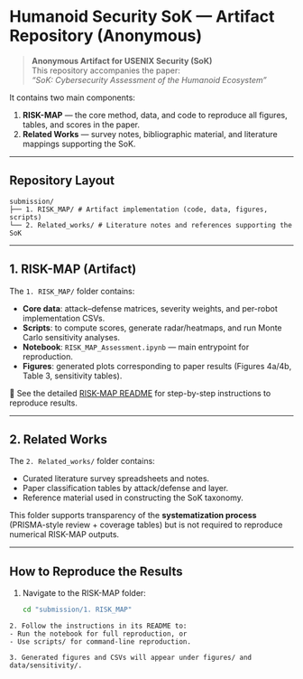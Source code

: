 # Humanoid Security SoK — Artifact Repository (Anonymous)

> **Anonymous Artifact for USENIX Security (SoK)**  
> This repository accompanies the paper:  
> *“SoK: Cybersecurity Assessment of the Humanoid Ecosystem”*  

It contains two main components:  
1. **RISK-MAP** — the core method, data, and code to reproduce all figures, tables, and scores in the paper.  
2. **Related Works** — survey notes, bibliographic material, and literature mappings supporting the SoK.

---

## Repository Layout

```
submission/
├── 1. RISK_MAP/ # Artifact implementation (code, data, figures, scripts)
└── 2. Related_works/ # Literature notes and references supporting the SoK
```


---

## 1. RISK-MAP (Artifact)

The `1. RISK_MAP/` folder contains:

- **Core data**: attack–defense matrices, severity weights, and per-robot implementation CSVs.  
- **Scripts**: to compute scores, generate radar/heatmaps, and run Monte Carlo sensitivity analyses.  
- **Notebook**: `RISK_MAP_Assessment.ipynb` — main entrypoint for reproduction.  
- **Figures**: generated plots corresponding to paper results (Figures 4a/4b, Table 3, sensitivity tables).  

📖 See the detailed [RISK-MAP README](./1.%20RISK_MAP/readme.md) for step-by-step instructions to reproduce results.

---

## 2. Related Works

The `2. Related_works/` folder contains:

- Curated literature survey spreadsheets and notes.  
- Paper classification tables by attack/defense and layer.  
- Reference material used in constructing the SoK taxonomy.  

This folder supports transparency of the **systematization process** (PRISMA-style review + coverage tables) but is not required to reproduce numerical RISK-MAP outputs.

---

## How to Reproduce the Results

1. Navigate to the RISK-MAP folder:
   ```bash
   cd "submission/1. RISK_MAP"

```
2. Follow the instructions in its README to:
- Run the notebook for full reproduction, or
- Use scripts/ for command-line reproduction.

3. Generated figures and CSVs will appear under figures/ and data/sensitivity/.


```

